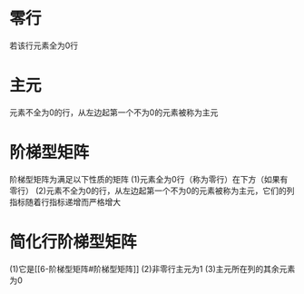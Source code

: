# 零行
若该行元素全为0行
# 主元
元素不全为0的行，从左边起第一个不为0的元素被称为主元
# 阶梯型矩阵
阶梯型矩阵为满足以下性质的矩阵
(1)元素全为0行（称为零行）在下方（如果有零行）
(2)元素不全为0的行，从左边起第一个不为0的元素被称为主元，它们的列指标随着行指标递增而严格增大
# 简化行阶梯型矩阵
(1)它是[[6-阶梯型矩阵#阶梯型矩阵]]
(2)非零行主元为1
(3)主元所在列的其余元素为0
